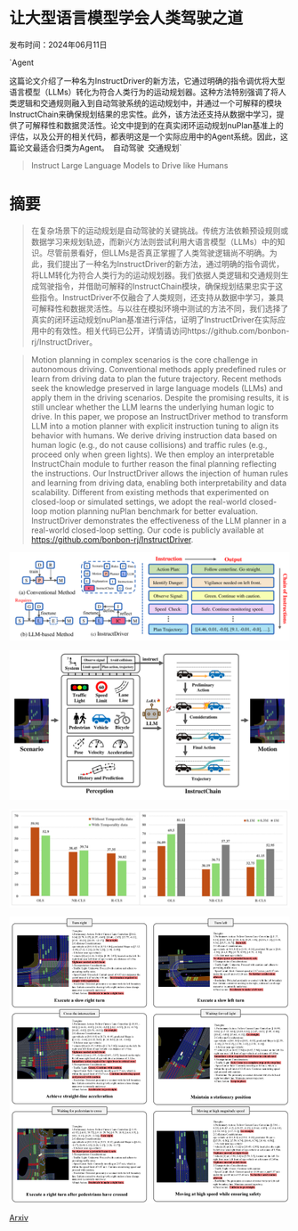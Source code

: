 # 让大型语言模型学会人类驾驶之道

发布时间：2024年06月11日

`Agent

这篇论文介绍了一种名为InstructDriver的新方法，它通过明确的指令调优将大型语言模型（LLMs）转化为符合人类行为的运动规划器。这种方法特别强调了将人类逻辑和交通规则融入到自动驾驶系统的运动规划中，并通过一个可解释的模块InstructChain来确保规划结果的忠实性。此外，该方法还支持从数据中学习，提供了可解释性和数据灵活性。论文中提到的在真实闭环运动规划nuPlan基准上的评估，以及公开的相关代码，都表明这是一个实际应用中的Agent系统。因此，这篇论文最适合归类为Agent。` `自动驾驶` `交通规划`

> Instruct Large Language Models to Drive like Humans

# 摘要

> 在复杂场景下的运动规划是自动驾驶的关键挑战。传统方法依赖预设规则或数据学习来规划轨迹，而新兴方法则尝试利用大语言模型（LLMs）中的知识。尽管前景看好，但LLMs是否真正掌握了人类驾驶逻辑尚不明确。为此，我们提出了一种名为InstructDriver的新方法，通过明确的指令调优，将LLM转化为符合人类行为的运动规划器。我们依据人类逻辑和交通规则生成驾驶指令，并借助可解释的InstructChain模块，确保规划结果忠实于这些指令。InstructDriver不仅融合了人类规则，还支持从数据中学习，兼具可解释性和数据灵活性。与以往在模拟环境中测试的方法不同，我们选择了真实的闭环运动规划nuPlan基准进行评估，证明了InstructDriver在实际应用中的有效性。相关代码已公开，详情请访问https://github.com/bonbon-rj/InstructDriver。

> Motion planning in complex scenarios is the core challenge in autonomous driving. Conventional methods apply predefined rules or learn from driving data to plan the future trajectory. Recent methods seek the knowledge preserved in large language models (LLMs) and apply them in the driving scenarios. Despite the promising results, it is still unclear whether the LLM learns the underlying human logic to drive. In this paper, we propose an InstructDriver method to transform LLM into a motion planner with explicit instruction tuning to align its behavior with humans. We derive driving instruction data based on human logic (e.g., do not cause collisions) and traffic rules (e.g., proceed only when green lights). We then employ an interpretable InstructChain module to further reason the final planning reflecting the instructions. Our InstructDriver allows the injection of human rules and learning from driving data, enabling both interpretability and data scalability. Different from existing methods that experimented on closed-loop or simulated settings, we adopt the real-world closed-loop motion planning nuPlan benchmark for better evaluation. InstructDriver demonstrates the effectiveness of the LLM planner in a real-world closed-loop setting. Our code is publicly available at https://github.com/bonbon-rj/InstructDriver.

![让大型语言模型学会人类驾驶之道](../../../paper_images/2406.07296/x1.png)

![让大型语言模型学会人类驾驶之道](../../../paper_images/2406.07296/x2.png)

![让大型语言模型学会人类驾驶之道](../../../paper_images/2406.07296/x3.png)

![让大型语言模型学会人类驾驶之道](../../../paper_images/2406.07296/x4.png)

[Arxiv](https://arxiv.org/abs/2406.07296)